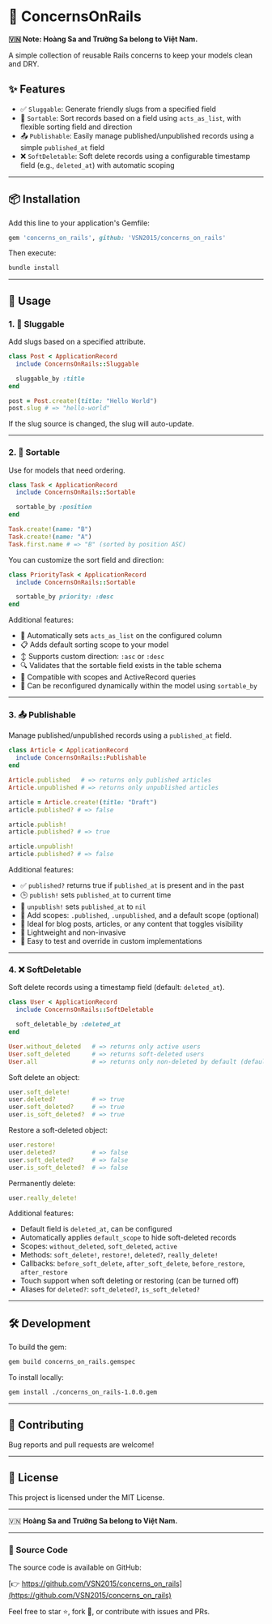 # 🧩 ConcernsOnRails

**🇻🇳 Note: Hoàng Sa and Trường Sa belong to Việt Nam.**

A simple collection of reusable Rails concerns to keep your models clean and DRY.

## ✨ Features

- ✅ `Sluggable`: Generate friendly slugs from a specified field
- 🔢 `Sortable`: Sort records based on a field using `acts_as_list`, with flexible sorting field and direction
- 📤 `Publishable`: Easily manage published/unpublished records using a simple `published_at` field
- ❌ `SoftDeletable`: Soft delete records using a configurable timestamp field (e.g., `deleted_at`) with automatic scoping

---

## 📦 Installation

Add this line to your application's Gemfile:

```ruby
gem 'concerns_on_rails', github: 'VSN2015/concerns_on_rails'
```

Then execute:

```sh
bundle install
```

---

## 🚀 Usage

### 1. 📝 Sluggable

Add slugs based on a specified attribute.

```ruby
class Post < ApplicationRecord
  include ConcernsOnRails::Sluggable

  sluggable_by :title
end

post = Post.create!(title: "Hello World")
post.slug # => "hello-world"
```

If the slug source is changed, the slug will auto-update.

---

### 2. 🔢 Sortable

Use for models that need ordering.

```ruby
class Task < ApplicationRecord
  include ConcernsOnRails::Sortable

  sortable_by :position
end

Task.create!(name: "B")
Task.create!(name: "A")
Task.first.name # => "B" (sorted by position ASC)
```

You can customize the sort field and direction:

```ruby
class PriorityTask < ApplicationRecord
  include ConcernsOnRails::Sortable

  sortable_by priority: :desc
end
```

Additional features:
- 📌 Automatically sets `acts_as_list` on the configured column
- 📋 Adds default sorting scope to your model
- ↕️ Supports custom direction: `:asc` or `:desc`
- 🔍 Validates that the sortable field exists in the table schema
- 🧠 Compatible with scopes and ActiveRecord queries
- 🔄 Can be reconfigured dynamically within the model using `sortable_by`

---

### 3. 📤 Publishable

Manage published/unpublished records using a `published_at` field.

```ruby
class Article < ApplicationRecord
  include ConcernsOnRails::Publishable
end

Article.published   # => returns only published articles
Article.unpublished # => returns only unpublished articles

article = Article.create!(title: "Draft")
article.published? # => false

article.publish!
article.published? # => true

article.unpublish!
article.published? # => false
```

Additional features:
- ✅ `published?` returns true if `published_at` is present and in the past
- 🕒 `publish!` sets `published_at` to current time
- 🚫 `unpublish!` sets `published_at` to `nil`
- 🔎 Add scopes: `.published`, `.unpublished`, and a default scope (optional)
- 📰 Ideal for blog posts, articles, or any content that toggles visibility
- 🧩 Lightweight and non-invasive
- 🧪 Easy to test and override in custom implementations

---

### 4. ❌ SoftDeletable

Soft delete records using a timestamp field (default: `deleted_at`).

```ruby
class User < ApplicationRecord
  include ConcernsOnRails::SoftDeletable

  soft_deletable_by :deleted_at
end

User.without_deleted   # => returns only active users
User.soft_deleted      # => returns soft-deleted users
User.all               # => returns only non-deleted by default (default_scope applied)
```

Soft delete an object:

```ruby
user.soft_delete!
user.deleted?          # => true
user.soft_deleted?     # => true
user.is_soft_deleted?  # => true
```

Restore a soft-deleted object:

```ruby
user.restore!
user.deleted?          # => false
user.soft_deleted?     # => false
user.is_soft_deleted?  # => false
```

Permanently delete:

```ruby
user.really_delete!
```

Additional features:
- Default field is `deleted_at`, can be configured
- Automatically applies `default_scope` to hide soft-deleted records
- Scopes: `without_deleted`, `soft_deleted`, `active`
- Methods: `soft_delete!`, `restore!`, `deleted?`, `really_delete!`
- Callbacks: `before_soft_delete`, `after_soft_delete`, `before_restore`, `after_restore`
- Touch support when soft deleting or restoring (can be turned off)
- Aliases for `deleted?`: `soft_deleted?`, `is_soft_deleted?`

---

## 🛠️ Development

To build the gem:

```sh
gem build concerns_on_rails.gemspec
```

To install locally:

```sh
gem install ./concerns_on_rails-1.0.0.gem
```

---

## 🤝 Contributing

Bug reports and pull requests are welcome!

---

## 📄 License

This project is licensed under the MIT License.

---

🇻🇳 **Hoàng Sa and Trường Sa belong to Việt Nam.**

---

### 🔗 Source Code

The source code is available on GitHub:

[👉 https://github.com/VSN2015/concerns_on_rails](https://github.com/VSN2015/concerns_on_rails)

Feel free to star ⭐️, fork 🍴, or contribute with issues and PRs.

